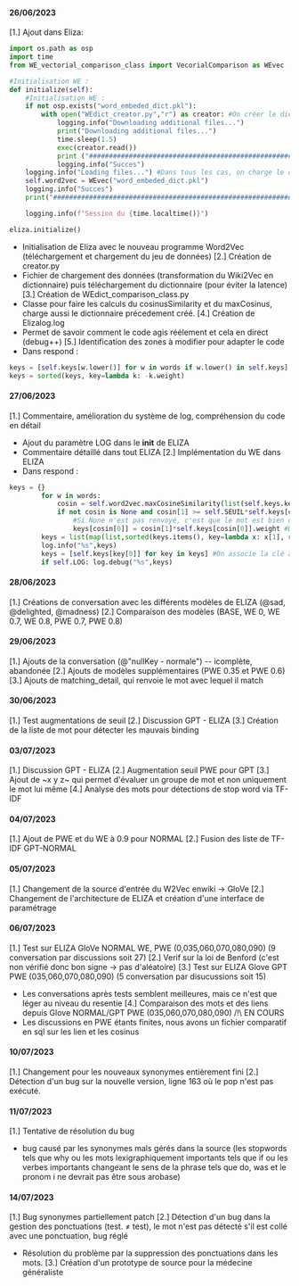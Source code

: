 #### 26/06/2023 ####
[1.] Ajout dans Eliza:
```python
import os.path as osp
import time
from WE_vectorial_comparison_class import VecorialComparison as WEvec

#Initialisation WE : 
def initialize(self):
    #Initialisation WE : 
    if not osp.exists("word_embeded_dict.pkl"):
        with open("WEdict_creator.py","r") as creator: #On créer le dictionnaire s'il n'existe pas
            logging.info("Downloading additional files...")
            print("Downloading additional files...")
            time.sleep(1.5)
            exec(creator.read())
            print ("###############################################################################\n\n###############################################################################") 
            logging.info("Succes")
    logging.info("Loading files...") #Dans tous les cas, on charge le dictionnaire
    self.word2vec = WEvec("word_embeded_dict.pkl") 
    logging.info("Succes")
    print("###############################################################################\n\n###############################################################################") 

    logging.info(f"Session du {time.localtime()}")

eliza.initialize()
```
- Initialisation de Eliza avec le nouveau programme Word2Vec (téléchargement et chargement du jeu de données)
[2.] Création de creator.py
- Fichier de chargement des données (transformation du Wiki2Vec en dictionnaire) puis téléchargement du dictionnaire (pour éviter  la latence)
[3.] Création de WEdict_comparison_class.py
- Classe pour faire les calculs du cosinusSimilarity et du maxCosinus, charge aussi le dictionnaire précedement créé.
[4.] Création de Elizalog.log
- Permet de savoir comment le code agis réélement et cela en direct (debug++)
[5.] Identification des zones à modifier pour adapter le code
- Dans respond : 
```python
keys = [self.keys[w.lower()] for w in words if w.lower() in self.keys]
keys = sorted(keys, key=lambda k: -k.weight)
```
#### 27/06/2023 ####
[1.] Commentaire, amélioration du système de log, compréhension du code en détail
- Ajout du paramètre LOG dans le __init__ de ELIZA
- Commentaire détaillé dans tout ELIZA
[2.] Implémentation du WE dans ELIZA
- Dans respond : 
```python
keys = {}
        for w in words:
            cosin = self.word2vec.maxCosineSimilarity(list(self.keys.keys()),w.lower()) #Pour chaque mot, on calcule le maxCosSim
            if not cosin is None and cosin[1] >= self.SEUIL*self.keys[cosin[0]].weight: 
                #Si None n'est pas renvoyé, c'est que le mot est bien dans le dictionnaire et que le seuil adaptatif est vérifié
                keys[cosin[0]] = cosin[1]*self.keys[cosin[0]].weight #Dans ce cas on enregistre le mot, le poids adapté
        keys = list(map(list,sorted(keys.items(), key=lambda x: x[1], reverse=True))) #Finalement on met en ordre
        log.info("%s",keys)
        keys = [self.keys[key[0]] for key in keys] #On associe la clé à sa clé de classe Key
        if self.LOG: log.debug("%s",keys)
```
#### 28/06/2023 ####
[1.] Créations de conversation avec les différents modèles de ELIZA (@sad, @delighted, @madness)
[2.] Comparaison des modèles (BASE, WE 0, WE 0.7, WE 0.8, PWE 0.7, PWE 0.8)
#### 29/06/2023 ####
[1.] Ajouts de la conversation (@"nullKey - normale") -- icomplète, abandonée
[2.] Ajouts de modèles supplémentaires (PWE 0.35 et PWE 0.6)
[3.] Ajouts de matching_detail, qui renvoie le mot avec lequel il match
#### 30/06/2023 ####
[1.] Test augmentations de seuil
[2.] Discussion GPT - ELIZA
[3.] Création de la liste de mot pour détecter les mauvais binding
#### 03/07/2023 ####
[1.] Discussion GPT - ELIZA
[2.] Augmentation seuil PWE pour GPT
[3.] Ajout de ~x y z~ qui permet d'évaluer un groupe de mot et non uniquement le mot lui même
[4.] Analyse des mots pour détections de stop word via TF-IDF
#### 04/07/2023 ####
[1.] Ajout de PWE et du WE à 0.9 pour NORMAL
[2.] Fusion des liste de TF-IDF GPT-NORMAL
#### 05/07/2023 ####
[1.] Changement de la source d'entrée du W2Vec enwiki -> GloVe
[2.] Changement de l'architecture de ELIZA et création d'une interface de paramétrage
#### 06/07/2023 ####
[1.] Test sur ELIZA GloVe NORMAL WE, PWE (0,035,060,070,080,090) (9 conversation par discussions soit 27)
[2.] Verif sur la loi de Benford (c'est non vérifié donc bon signe -> pas d'aléatoire)
[3.] Test sur ELIZA Glove GPT PWE (035,060,070,080,090) (5 conversation par disucussions soit 15)
- Les conversations après tests semblent meilleures, mais ce n'est que léger au niveau du resentie 
[4.] Comparaison des mots et des liens depuis Glove NORMAL/GPT PWE (035,060,070,080,090) /!\ EN COURS
- Les discussions en PWE étants finites, nous avons un fichier comparatif en sql sur les lien et les cosinus
#### 10/07/2023 ####
[1.] Changement pour les nouveaux synonymes entièrement fini
[2.] Détection d'un bug sur la nouvelle version, ligne 163 où le pop n'est pas exécuté.
#### 11/07/2023 ####
[1.] Tentative de résolution du bug
- bug causé par les synonymes mals gérés dans la source (les stopwords tels que why ou les mots lexigraphiquement importants tels que if ou les verbes importants changeant le sens de la phrase tels que do, was et le pronom i ne devrait pas être sous arobase)
#### 14/07/2023 ####
[1.] Bug synonymes partiellement patch
[2.] Détection d'un bug dans la gestion des ponctuations (test. ≠ test), le mot n'est pas détecté s'il est collé avec une ponctuation, bug réglé
- Résolution du problème par la suppression des ponctuations dans les mots.
[3.] Création d'un prototype de source pour la médecine généraliste